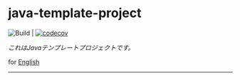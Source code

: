 # java-template-project

![Build](https://github.com/syake-salmon/java-template-project/workflows/Build/badge.svg) | [![codecov](https://codecov.io/gh/syake-salmon/java-template-project/branch/master/graph/badge.svg)](https://codecov.io/gh/syake-salmon/java-template-project)

*これはJavaテンプレートプロジェクトです。*

for [English](README.md)
<hr />
